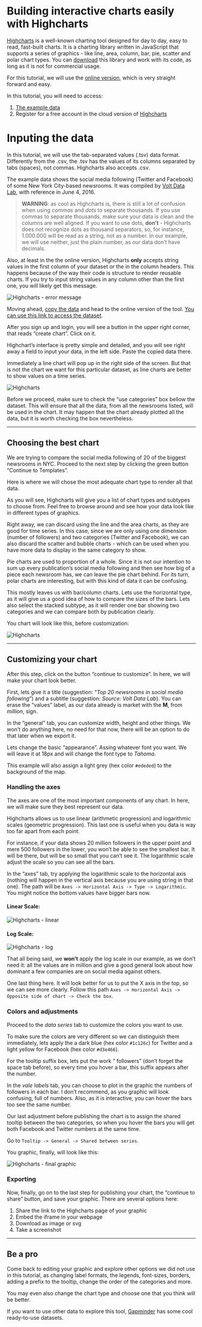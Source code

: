 # Building interactive charts easily with Highcharts 

[Highcharts](http://www.highcharts.com/) is a well-known charting tool designed for day to day, easy to read, fast-built charts. It is a charting library written in JavaScript that supports a series of graphics - like line, area, column, bar, pie, scatter and polar chart types. You can [download](http://www.highcharts.com/products/highcharts) this library and work with its code, as long as it is not for commercial usage. 

For this tutorial, we will use the [online version](https://cloud.highcharts.com/), which is very straight forward and easy.

In this tutorial, you will need to access:

1. [The example data](https://github.com/miguelpaz/jlab/blob/master/data/highcharts_example_data.tsv)
2. Register for a free account in the cloud version of [Highcharts](http://cloud.highcharts.com/)


# Inputing the data

In this tutorial, we will use the tab-separated values (.tsv) data format. Differently from the .csv, the .tsv has the values of its columns separated by tabs (spaces), not commas. Highcharts also accepts .csv.

The example data shows the social media following (Twitter and Facebook) of some New York City-based newsrooms. It was compiled by [Volt Data Lab](http://voltadata.info/en-lg), with reference in June 4, 2016.

> **WARNING**: as cool as Highcharts is, there is still a lot of confusion when using *commas* and *dots* to separate thousands. If you use commas to separate thousands, make sure your data is clean and the columns are well aligned. If you want to use dots, **don’t** - Highcharts does not recognize dots as thousand separators, so, for instance, 1.000.000 will be read as a string, not as a number. In our example, we will use neither, just the plain number, as our data don’t have decimals. 

Also, at least in the the online version, Highcharts **only** accepts string values in the first column of your dataset or the in the column headers. This happens because of the way their code is structure to render reusable charts. If you try to input string values in any column other than the first one, you will likely get this message.

![Highcharts - error message](https://github.com/miguelpaz/jlab/blob/master/images/charts_highcharts_alert.png?raw=true)

Moving ahead, [copy the data](https://github.com/miguelpaz/jlab/blob/master/data/highcharts_example_data.tsv) and head to the online version of the tool. [You can use this link to access the dataset](http://cloud.highcharts.com/).

After you sign up and login, you will see a button in the upper right corner, that reads “create chart”. Click on it. 

Highchart’s interface is pretty simple and detailed, and you will see right away a field to input your data, in the left side. Paste the copied data there. 

Immediately a line chart will pop up in the right side of the screen. But that is not the chart we want for this particular dataset, as line charts are better to show values on a time series. 

![Highcharts](https://github.com/miguelpaz/jlab/blob/master/images/charts_highcharts1.png?raw=true)

Before we proceed, make sure to check the “use categories” box bellow the dataset. This will ensure that all the data, from all the newsrooms listed, will be used in the chart. It may happen that the chart already plotted all the data, but it is worth checking the box nevertheless. 

___

## Choosing the best chart

We are trying to compare the social media following of 20 of the biggest newsrooms in NYC. Proceed to the next step by clicking the green button “Continue to Templates”. 

Here is where we will chose the most adequate chart type to render all that data. 

As you will see, Highcharts will give you a list of chart types and subtypes to choose from. Feel free to browse around and see how your data look like in different types of graphics. 

Right away, we can discard using the line and the area charts, as they are good for time series. In this case, since we are only using one dimension (number of followers) and two categories (Twitter and Facebook), we can also discard the scatter and bubble charts - which can be used when you have more data to display in the same category to show. 

Pie charts are used to proportion of a whole. Since it is not our intention to sum up every publication’s social media following and then see how big of a piece each newsroom has, we can leave the pie chart behind. For its turn, polar charts are interesting, but with this kind of data it can be confusing. 

This mostly leaves us with bar/column charts. Lets use the horizontal type, as it will give us a good idea of how to compare the sizes of the bars. Lets also select the stacked subtype, as it will render one bar showing two categories and we can compare both by publication clearly.

You chart will look like this, before customization: 

![Highcharts](https://github.com/miguelpaz/jlab/blob/master/images/charts_highcharts2.png?raw=true)

___

## Customizing your chart

After this step, click on the button “continue to customize”. In here, we will make your chart look better. 

First, lets give it a title (suggestion: “*Top 20 newsrooms in social media following*”) and a subtitle (suggestion: *Source: Volt Data Lab*).  You can erase the “values” label, as our data already is market with the **M**, from *million*, sign. 

In the “general” tab, you can customize width, height and other things. We won’t do anything here, no need for that now, there will be an option to do that later when we export it. 

Lets change the basic “appearance”. Assing whatever font you want. We will leave it at 18px and will change the font type to *Tahoma*. 

This example will also assign a light grey (hex color `#ededed`) to the background of the map. 

### Handling the axes

The axes are one of the most important components of any chart. In here, we will make sure they best represent our data. 

Highcharts allows us to use linear (arithmetic progression) and logarithmic scales (geometric progression). This last one is useful when you data is way too far apart from each point. 

For instance, if your data shows 20 million followers in the upper point and mere 500 followers in the lower, you won’t be able to see the smallest bar. It will be there, but will be so small that you can’t see it. The logarithmic scale adjust the scale so you can see all the bars.

In the “axes” tab, try applying the logarithmic scale to the horizontal axis (nothing will happen in the vertical axis because you are using string in that one). The path will be `Axes -> Horizontal Axis -> Type -> Logarithmic`. You might notice the bottom values have bigger bars now. 

#### Linear Scale:

![Highcharts - linear](https://github.com/miguelpaz/jlab/blob/master/images/charts_highcharts_linear.png?raw=true)

#### Log Scale: 

![Highcharts - log](https://github.com/miguelpaz/jlab/blob/master/images/charts_highcharts_log.png?raw=true)

That all being said, we **won’t** apply the log scale in our example, as we don’t need it: all the values are in million and give a good general look about how dominant a few companies are on social media against others.

One last thing here. It will look better for us to put the X axis in the top, so we can see more clearly. Follow this path `Axes -> Horizontal Axis -> Opposite side of chart -> Check the box`. 

### Colors and adjustments

Proceed to the *data series* tab to customize the colors you want to use. 

To make sure the colors are very different so we can distinguish them immediately, lets apply the a dark blue (hex color `#1c126c`) for Twitter and a light yellow for Facebook (hex color `#d3e466`).  

For the tooltip suffix box, lets put the work “ followers” (don’t forget the space tab before), so every time you hover a bar, this suffix appears after the number.

In the *vale labels* tab, you can choose to plot in the graphic the numbers of followers in each bar. I don’t recommend, as you graphic will look confusing, full of numbers. Also, as it is interactive, you can hover the bars too see the same number.

Our last adjustment before publishing the chart is to assign the shared tooltip between the two categories, so when you hover the bars you will get both Facebook and Twitter numbers at the same time. 

Go to `Tooltip -> General -> Shared between series`. 

You graphic, finally, will look like this:

![Highcharts - final graphic](https://github.com/miguelpaz/jlab/blob/master/images/charts_highcharts_final1.png?raw=true)

### Exporting

Now, finally, go on to the last step for publishing your chart, the “continue to share” button, and save your graphic. There are several options here: 

1. Share the link to the Highcharts page of your graphic
2. Embed the iframe in your webpage
3. Download as image or svg
4. Take a screenshot

___

## Be a pro

Come back to editing your graphic and explore other options we did not use in this tutorial, as changing label formats, the legends, font-sizes, borders, adding a prefix to the tooltip, change the order of the categories and more.

You may even also change the chart type and choose one that you think will be better. 

If you want to use other data to explore this tool, [Gapminder](http://www.gapminder.org/data/) has some cool ready-to-use datasets.
